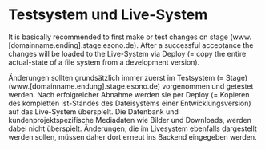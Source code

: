 # Testsystem und Live-System

It is basically recommended to first make or test changes on stage (www.[domainname.ending].stage.esono.de). After a successful acceptance the changes will be loaded to the Live-System via Deploy (= copy the entire actual-state of a file system from a development version).



Änderungen sollten grundsätzlich immer zuerst im Testsystem (= Stage) (www.[domainname.endung].stage.esono.de) vorgenommen und getestet werden. Nach erfolgreicher Abnahme werden sie per Deploy (= Kopieren des kompletten Ist-Standes des Dateisystems einer Entwicklungsversion) auf das Live-System überspielt. Die Datenbank und kundenprojektspezifische Mediadaten wie Bilder und Downloads, werden dabei nicht überspielt. Änderungen, die im Livesystem ebenfalls  dargestellt werden sollen, müssen daher dort erneut ins Backend eingegeben werden.